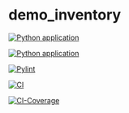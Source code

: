 # demo_inventory
[![Python application](https://github.com/arpithakori/demo_inventory/actions/workflows/python-app.yml/badge.svg)](https://github.com/arpithakori/demo_inventory/actions/workflows/python-app.yml)


[![Python application](https://github.com/arpithakori/demo_inventory/actions/workflows/python-app.yml/badge.svg)](https://github.com/arpithakori/demo_inventory/actions/workflows/python-app.yml)

[![Pylint](https://github.com/arpithakori/demo_inventory/actions/workflows/pylint.yml/badge.svg)](https://github.com/arpithakori/demo_inventory/actions/workflows/pylint.yml)

[![CI](https://github.com/arpithakori/demo_inventory/actions/workflows/codacy.yml/badge.svg)](https://github.com/arpithakori/demo_inventory/actions/workflows/codacy.yml)

[![CI-Coverage](https://github.com/arpithakori/demo_inventory/actions/workflows/CI-coverage.yml/badge.svg)](https://github.com/arpithakori/demo_inventory/actions/workflows/CI-coverage.yml)
